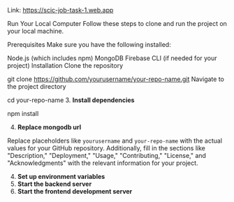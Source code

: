 Link: https://scic-job-task-1.web.app

Run Your Local Computer
Follow these steps to clone and run the project on your local machine.

Prerequisites
Make sure you have the following installed:

Node.js (which includes npm)
MongoDB
Firebase CLI (if needed for your project)
Installation
Clone the repository

git clone https://github.com/yourusername/your-repo-name.git
Navigate to the project directory

cd your-repo-name
3. **Install dependencies**

npm install

4. **Replace mongodb url**

Replace placeholders like `yourusername` and `your-repo-name` with the actual values for your GitHub repository. Additionally, fill in the sections like "Description," "Deployment," "Usage," "Contributing," "License," and "Acknowledgments" with the relevant information for your project.

4. **Set up environment variables**
5. **Start the backend server**
6. **Start the frontend development server**